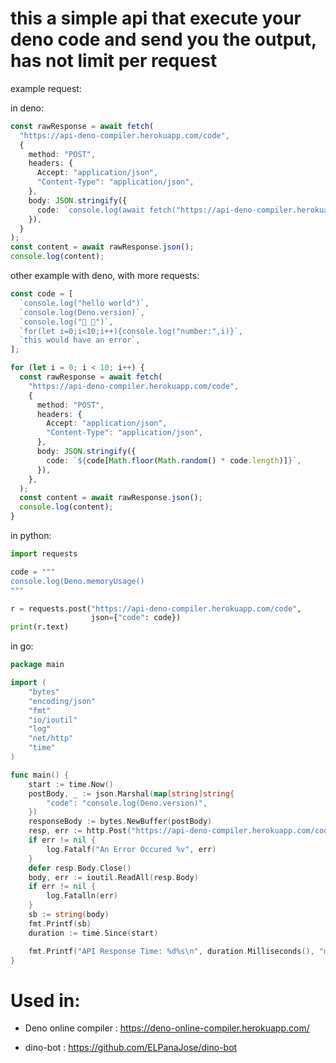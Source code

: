 <h1>this a simple api that execute your deno code and send you the output, has not limit per request</h1>

example request:

in deno:

```ts
const rawResponse = await fetch(
  "https://api-deno-compiler.herokuapp.com/code",
  {
    method: "POST",
    headers: {
      Accept: "application/json",
      "Content-Type": "application/json",
    },
    body: JSON.stringify({
      code: `console.log(await fetch("https://api-deno-compiler.herokuapp.com/code"))`,
    }),
  }
);
const content = await rawResponse.json();
console.log(content);

```

other example with deno, with more requests:

```ts
const code = [
  `console.log("hello world")`,
  `console.log(Deno.version)`,
  `console.log("🍱 🦕")`,
  `for(let i=0;i<10;i++){console.log("number:",i)}`,
  `this would have an error`,
];

for (let i = 0; i < 10; i++) {
  const rawResponse = await fetch(
    "https://api-deno-compiler.herokuapp.com/code",
    {
      method: "POST",
      headers: {
        Accept: "application/json",
        "Content-Type": "application/json",
      },
      body: JSON.stringify({
        code: `${code[Math.floor(Math.random() * code.length)]}`,
      }),
    },
  );
  const content = await rawResponse.json();
  console.log(content);
}
```

in python:

```py
import requests

code = """
console.log(Deno.memoryUsage()
"""

r = requests.post("https://api-deno-compiler.herokuapp.com/code",
                  json={"code": code})
print(r.text)
```

in go:
```go
package main

import (
	"bytes"
	"encoding/json"
	"fmt"
	"io/ioutil"
	"log"
	"net/http"
	"time"
)

func main() {
	start := time.Now()
	postBody, _ := json.Marshal(map[string]string{
		"code": "console.log(Deno.version)",
	})
	responseBody := bytes.NewBuffer(postBody)
	resp, err := http.Post("https://api-deno-compiler.herokuapp.com/code", "application/json", responseBody)
	if err != nil {
		log.Fatalf("An Error Occured %v", err)
	}
	defer resp.Body.Close()
	body, err := ioutil.ReadAll(resp.Body)
	if err != nil {
		log.Fatalln(err)
	}
	sb := string(body)
	fmt.Printf(sb)
	duration := time.Since(start)

	fmt.Printf("API Response Time: %d%s\n", duration.Milliseconds(), "ms")
}


```
<h1>Used in:</h1>

- Deno online compiler : https://deno-online-compiler.herokuapp.com/

- dino-bot : https://github.com/ELPanaJose/dino-bot
